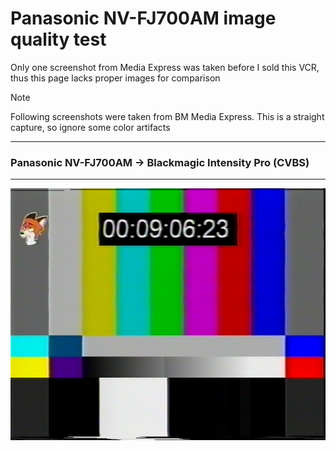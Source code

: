 # Panasonic NV-FJ700AM image quality test

Only one screenshot from Media Express was taken before I sold this VCR, thus this page lacks proper images for comparison

> [!NOTE]
> Following screenshots were taken from BM Media Express. This is a straight capture, so ignore some color artifacts

<hr>

### Panasonic NV-FJ700AM -> Blackmagic Intensity Pro (CVBS)

<hr>

![FJ700_FOXBARS.png](FJ700_FOXBARS.png)